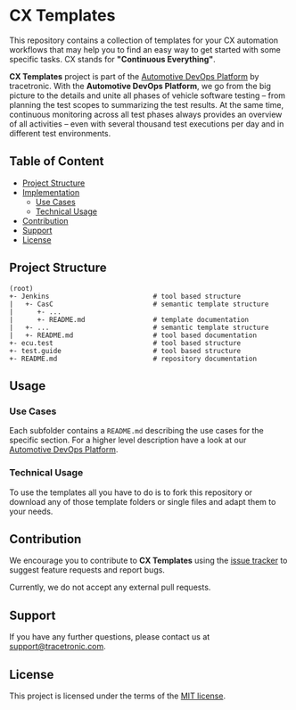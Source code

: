 # CX Templates

This repository contains a collection of templates for your CX automation workflows that may help you to find an easy way to get started with some specific tasks. CX stands for **"Continuous Everything"**.

**CX Templates** project is part of the [Automotive DevOps Platform](https://www.tracetronic.com/products/automotive-devops-platform/) by tracetronic. With the **Automotive DevOps Platform**, we go from the big picture to the details and unite all phases of vehicle software testing – from planning the test scopes to summarizing the test results. At the same time, continuous monitoring across all test phases always provides an overview of all activities – even with several thousand test executions per day and in different test environments.

## Table of Content

- [Project Structure](#project-structure)
- [Implementation](#usage)
  - [Use Cases](#use-cases)
  - [Technical Usage](#technical-usage)
- [Contribution](#contribution)
- [Support](#support)
- [License](#license)

## Project Structure

```text
(root)
+- Jenkins                          # tool based structure
|   +- CasC                         # semantic template structure
|      +- ...
|      +- README.md                 # template documentation
|   +- ...                          # semantic template structure
|   +- README.md                    # tool based documentation
+- ecu.test                         # tool based structure
+- test.guide                       # tool based structure
+- README.md                        # repository documentation
```

## Usage

### Use Cases

Each subfolder contains a `README.md` describing the use cases for the specific section. For a higher level description have a look at our [Automotive DevOps Platform](https://www.tracetronic.com/products/automotive-devops-platform/).

### Technical Usage

To use the templates all you have to do is to fork this repository or download any of those template folders or single files and adapt them to your needs.

## Contribution

We encourage you to contribute to **CX Templates** using the [issue tracker](https://github.com/tracetronic/cx-templates/issues/new/choose) to suggest feature requests and report bugs.

Currently, we do not accept any external pull requests.

## Support

If you have any further questions, please contact us at [support@tracetronic.com](mailto:support@tracetronic.com).

## License

This project is licensed under the terms of the [MIT license](LICENSE).
